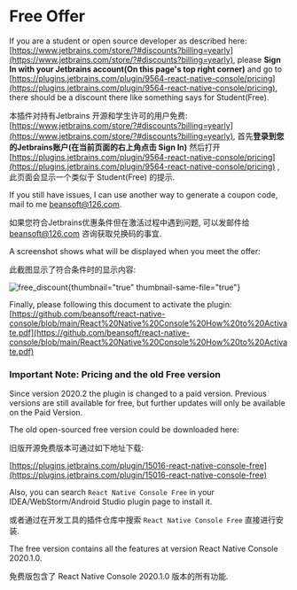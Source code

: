 [//]: # (title: Free Offer)
# Free Offer

If you are a student or open source developer as described here: [https://www.jetbrains.com/store/?#discounts?billing=yearly](https://www.jetbrains.com/store/?#discounts?billing=yearly), please **Sign In with your Jetbrains account(On this page's top right corner)** and go to [https://plugins.jetbrains.com/plugin/9564-react-native-console/pricing](https://plugins.jetbrains.com/plugin/9564-react-native-console/pricing), there should be a discount there like something says for Student(Free).

本插件对持有Jetbrains 开源和学生许可的用户免费:[https://www.jetbrains.com/store/?#discounts?billing=yearly](https://www.jetbrains.com/store/?#discounts?billing=yearly), 首先**登录到您的Jetbrains账户(在当前页面的右上角点击 Sign In)** 然后打开 [https://plugins.jetbrains.com/plugin/9564-react-native-console/pricing](https://plugins.jetbrains.com/plugin/9564-react-native-console/pricing) , 此页面会显示一个类似于 Student(Free) 的提示.

If you still have issues, I can use another way to generate a coupon code, mail to me beansoft@126.com.

如果您符合Jetbrains优惠条件但在激活过程中遇到问题, 可以发邮件给 beansoft@126.com 咨询获取兑换码的事宜.

A screenshot shows what will be displayed when you meet the offer:

此截图显示了符合条件时的显示内容:

![free_discount](https://plugins.jetbrains.com/files/9564/985-page/4d4b40ae-da22-47b0-9ade-ec90d8efc3da){thumbnail="true" thumbnail-same-file="true"}

Finally, please following this document to activate the plugin:
[https://github.com/beansoft/react-native-console/blob/main/React%20Native%20Console%20How%20to%20Activate.pdf](https://github.com/beansoft/react-native-console/blob/main/React%20Native%20Console%20How%20to%20Activate.pdf)

### Important Note: Pricing and the old Free version

Since version 2020.2 the plugin is changed to a paid version. Previous versions are still available for free, but further updates will only be available on the Paid Version.


The old open-sourced free version could be downloaded here:

旧版开源免费版本可通过如下地址下载:

[https://plugins.jetbrains.com/plugin/15016-react-native-console-free](https://plugins.jetbrains.com/plugin/15016-react-native-console-free)

Also, you can search  `React Native Console Free` in your IDEA/WebStorm/Android Studio plugin page to install it.

或者通过在开发工具的插件仓库中搜索 `React Native Console Free` 直接进行安装.

The free version contains all the features at version React Native Console 2020.1.0.

免费版包含了 React Native Console 2020.1.0 版本的所有功能.
